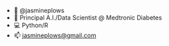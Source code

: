 - 👋 @jasmineplows
- 🔬 Principal A.I./Data Scientist @ Medtronic Diabetes
- 💻 Python/R
- 📫 jasmineplows@gmail.com

<!---
jasmineplows/jasmineplows is a ✨ special ✨ repository because its `README.md` (this file) appears on your GitHub profile.
You can click the Preview link to take a look at your changes.
--->
